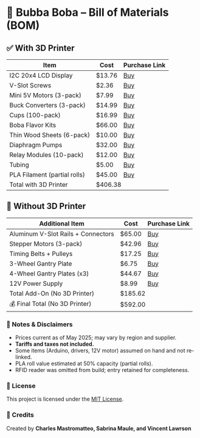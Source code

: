 
</head>
<body>

<h1>🧋 Bubba Boba – Bill of Materials (BOM)</h1>

<div class="section">
  <h2>✅ With 3D Printer</h2>
  <table>
    <thead>
      <tr><th>Item</th><th>Cost</th><th>Purchase Link</th></tr>
    </thead>
    <tbody>
      <tr><td>I2C 20x4 LCD Display</td><td>$13.76</td><td><a href="https://www.amazon.com/dp/B082Y37WXG">Buy</a></td></tr>
      <tr><td>V-Slot Screws</td><td>$2.36</td><td><a href="https://www.amazon.com/dp/B0BZP8T639">Buy</a></td></tr>
      <tr><td>Mini 5V Motors (3-pack)</td><td>$7.99</td><td><a href="https://www.amazon.com/dp/B0D6DR31TS">Buy</a></td></tr>
      <tr><td>Buck Converters (3-pack)</td><td>$14.99</td><td><a href="https://www.amazon.com/dp/B0BTBVDB4S">Buy</a></td></tr>
      <tr><td>Cups (100-pack)</td><td>$16.99</td><td><a href="https://www.amazon.com/dp/B0CN6QLR7Q">Buy</a></td></tr>
      <tr><td>Boba Flavor Kits</td><td>$66.00</td><td><a href="https://www.amazon.com/dp/B0DGV6JHVJ">Buy</a></td></tr>
      <tr><td>Thin Wood Sheets (6-pack)</td><td>$10.00</td><td><a href="https://www.amazon.com/dp/B0D5VBDC6M">Buy</a></td></tr>
      <tr><td>Diaphragm Pumps</td><td>$32.00</td><td><a href="https://www.amazon.com/dp/B09ZX4TFNG">Buy</a></td></tr>
      <tr><td>Relay Modules (10-pack)</td><td>$12.00</td><td><a href="https://www.amazon.com/dp/B0972R8QZS">Buy</a></td></tr>
      <tr><td>Tubing</td><td>$5.00</td><td><a href="https://www.amazon.com/dp/B0852JYLVG">Buy</a></td></tr>
      <tr><td>PLA Filament (partial rolls)</td><td>$45.00</td><td><a href="https://www.amazon.com/dp/B00J0ECR5I">Buy</a></td></tr>
      <tr class="total"><td>Total with 3D Printer</td><td colspan="2">$406.38</td></tr>
    </tbody>
  </table>
</div>

<div class="section">
  <h2>🚫 Without 3D Printer</h2>
  <table>
    <thead>
      <tr><th>Additional Item</th><th>Cost</th><th>Purchase Link</th></tr>
    </thead>
    <tbody>
      <tr><td>Aluminum V-Slot Rails + Connectors</td><td>$65.00</td><td><a href="https://www.amazon.com/dp/B07BQYX1JC">Buy</a></td></tr>
      <tr><td>Stepper Motors (3-pack)</td><td>$42.96</td><td><a href="https://www.amazon.com/dp/B0CX91RHF9">Buy</a></td></tr>
      <tr><td>Timing Belts + Pulleys</td><td>$17.25</td><td><a href="https://www.amazon.com/dp/B07JKT5BZQ">Buy</a></td></tr>
      <tr><td>3-Wheel Gantry Plate</td><td>$6.75</td><td><a href="https://www.amazon.com/dp/B09VC1PWLL">Buy</a></td></tr>
      <tr><td>4-Wheel Gantry Plates (x3)</td><td>$44.67</td><td><a href="https://www.amazon.com/dp/B0986PYTNJ">Buy</a></td></tr>
      <tr><td>12V Power Supply</td><td>$8.99</td><td><a href="https://www.amazon.com/dp/B01N2JGWQ3">Buy</a></td></tr>
      <tr class="total"><td>Total Add-On (No 3D Printer)</td><td colspan="2">$185.62</td></tr>
      <tr class="total"><td>💰 Final Total (No 3D Printer)</td><td colspan="2">$592.00</td></tr>
    </tbody>
  </table>
</div>

<div class="section">
  <h3>📌 Notes & Disclaimers</h3>
  <ul>
    <li>Prices current as of May 2025; may vary by region and supplier.</li>
    <li><strong>Tariffs and taxes not included.</strong></li>
    <li>Some items (Arduino, drivers, 12V motor) assumed on hand and not re-linked.</li>
    <li>PLA roll value estimated at 50% capacity (partial rolls).</li>
    <li>RFID reader was omitted from build; entry retained for completeness.</li>
  </ul>
</div>

<div class="section">
  <h3>📜 License</h3>
  <p>This project is licensed under the <a href="https://opensource.org/licenses/MIT" target="_blank">MIT License</a>.</p>
</div>

<div class="section">
  <h3>🙌 Credits</h3>
  <p>Created by <strong>Charles Mastromatteo, Sabrina Maule, and Vincent Lawrson</strong></p>
</div>

</body>
</html>
